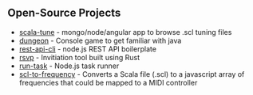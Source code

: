 ## Open-Source Projects

- [scala-tune][1] - mongo/node/angular app to browse .scl tuning files
- [dungeon][2] - Console game to get familiar with java
- [rest-api-cli][3] - node.js REST API boilerplate
- [rsvp][4] - Invitiation tool built using Rust
- [run-task][5] - Node.js task runner
- [scl-to-frequency][6] - Converts a Scala file (.scl) to a javascript array of frequencies that could be mapped to a MIDI controller


[1]: https://jcpst.github.io/scala-tune
[2]: https://github.com/jcpst/dungeon
[3]: https://www.npmjs.com/package/rest-api-cli
[4]: https://github.com/jcpst/rsvp
[5]: https://github.com/jcpst/run-task
[6]: https://github.com/jcpst/scl-to-frequency
